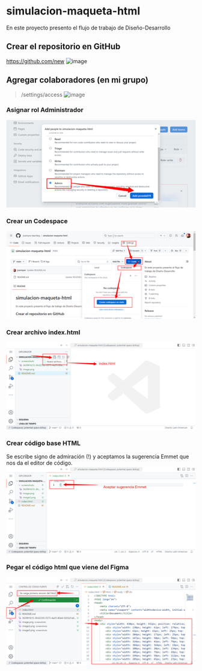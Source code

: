 # simulacion-maqueta-html
En este proyecto presento el flujo de trabajo de Diseño-Desarrollo

## Crear el repositorio en GitHub
https://github.com/new
![image](https://github.com/user-attachments/assets/27773b5c-8013-4321-ab48-023474c15ddf)

## Agregar colaboradores (en mi grupo)
> /settings/access
![image](https://github.com/user-attachments/assets/dd7f2883-6ba4-4bf4-9a77-6aaba36a3f1e)

### Asignar rol Administrador
![image](screenshots/363991615-3fc02330-5573-4a25-80e4-0203d1a6312f.png)
### Crear un Codespace
![alt text](screenshots/image.png)

### Crear archivo index.html
![alt text](screenshots/image2.png)


### Crear código base HTML
Se escribe signo de admiración (!) y aceptamos la sugerencia Emmet que nos da el editor de código.
![alt text](screenshots/image3.png)

### Pegar el código html que viene del Figma
![alt text](screenshots/image4.png)